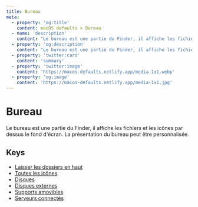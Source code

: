 ```yaml
---
title: Bureau
meta:
  - property: 'og:title'
    content: macOS defaults > Bureau
  - name: 'description'
    content: "Le bureau est une partie du Finder, il affiche les fichiers et les icônes par dessus le fond d'écran.\nLa présentation du bureau peut être personnalisée.\n"
  - property: 'og:description'
    content: "Le bureau est une partie du Finder, il affiche les fichiers et les icônes par dessus le fond d'écran.\nLa présentation du bureau peut être personnalisée.\n"
  - property: 'twitter:card'
    content: 'summary'
  - property: 'twitter:image'
    content: 'https://macos-defaults.netlify.app/media-1x1.webp'
  - property: 'og:image'
    content: 'https://macos-defaults.netlify.app/media-1x1.jpg'
---
```


# Bureau

Le bureau est une partie du Finder, il affiche les fichiers et les icônes par dessus le fond d'écran.
La présentation du bureau peut être personnalisée.

## Keys

- [Laisser les dossiers en haut](./_fxsortfoldersfirstondesktop.md)
- [Toutes les icônes](./createdesktop.md)
- [Disques](./showharddrivesondesktop.md)
- [Disques externes](./showexternalharddrivesondesktop.md)
- [Supports amovibles](./showremovablemediaondesktop.md)
- [Serveurs connectés](./showmountedserversondesktop.md)
